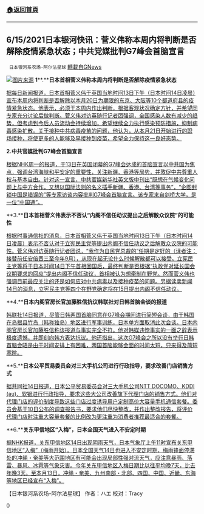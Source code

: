 ###  [:house:返回首頁](https://github.com/ourhimalayas/txt)
---

## 6/15/2021日本银河快讯：菅义伟称本周内将判断是否解除疫情紧急状态；中共党媒批判G7峰会首脑宣言
` 日本银河系农场-阿尔法星球` [轉載自GNews](https://gnews.org/zh-hans/1323400/)

![]()![](https://gnews-media-offload.s3.amazonaws.com/wp-content/uploads/2021/06/15011113/%E5%9B%BE%E7%89%871-40.png)[图片来源](https://news.yahoo.co.jp/)
**1****.****日本首相菅义伟称本周内将判断是否解除疫情紧急状态**

[据每日新闻报道，日本首相菅义伟于英国当地时间13日下午（日本时间14日凌晨）宣布本周内将判断是否解除以本月20日为期限的东京、大阪等10个都道府县的疫情紧急状态。他表示，必须于本周内作出判断，根据客观状况确定方针，并希望同专家充分讨论后做判断。菅义伟对访英随行记者团强调，全国感染人数有减少的趋势，但考虑到今后人员流动会持续增加，希望继续全力执行感染预防措施，抑制病毒感染扩散。关于接种中共病毒疫苗的问题，他认为，从本月21日开始进行的职场接种，将使更多的人能够及早接种到疫苗，希望全力保持这一良好态势。](https://news.yahoo.co.jp/articles/7b3acb21faa2e7a80e4cbddf8f9498dcb6950bd9)

**2.中共官媒批判G7峰会首脑宣言**

[根据NHK周一的报道，于13日在英国闭幕的G7峰会达成的首脑宣言以中共国为焦点，强调台湾海峡和平安定的重要性，关注新疆、香港等局势，并敦促中共尊重人权与基本自由。针对这一宣言，中共官媒新华社英文版中刊出“既想在气候变化问题上与中方合作，又想以国际法则的名义插手新疆、香港、台湾等事务”，“企图封锁中国是错误的”等专家访谈内容批判G7峰会首脑宣言。该专家来自剑桥大学，是一位“中国通”。](https://www3.nhk.or.jp/news/html/20210614/k10013083621000.html)

**3.****日本首相菅义伟表示不否认“内阁不信任动议提出之后解散众议院”的可能性**

[根据时事通信社的消息，日本首相菅义伟于英国当地时间13日下午（日本时间14日凌晨）表示不否认对于立宪民主党等提出内阁不信任动议之后解散众议院的可能性。菅义伟对访英随行记者团说，“我作为自民党总裁的”任期是定好的（译者注：接替前任安倍晋三至今年9月），从现在起无论什么时候解散都可以接受。立宪民主党等将于日本时间14日下午首相回国后，最终判断是否根据“执政党对延长国会议期要求的回应”提出内阁不信任动议，首相被认为想牵制在野党。然而菅义伟也强调目前最应关注的还是如何应对中共病毒以及接种疫苗的问题。另据读卖新闻14日的消息，立宪民主党等四个在野党确定将在15日提出内阁不信任动议。](https://news.yahoo.co.jp/articles/434df1d149d5e3e13b94857a6a1f907371f256f0)

**4.****日本内阁官房长官加藤胜信抗议韩联社对日韩首脑会谈的报道**

[韩联社14日报道，尽管日韩两国首脑同意在G7峰会期间进行简短会谈，由于韩国在岛根县竹岛（韩称独岛）地区进行军事训练，日本单方面取消此次会谈。日本内阁官房长官加藤胜信称该报道与事实完全不符。他对韩媒违悖事实的一面之辞表示极度遗憾，并即刻向韩方表达抗议。他还指出，这次G7峰会之所以没有举行日韩首脑会晤是由于时间安排上有困难，两国首脑能够会面的时间太短，只来得及简短寒暄。](https://news.yahoo.co.jp/articles/4f3ca2ed73559e76111a1798de5c5313a710030c)

**5.****日本公平贸易委员会对三大手机公司进行行政指导，要求改善门店销售方式**

[据共同社14日报道，日本公平贸易委员会对三大手机公司NTT DOCOMO、KDDI (au)、软银进行行政指导，要求这些大公司改善旗下代理门店的销售方式。他们对代理门店的评价制度导致这些门店过度诱导用户定制高价大容量手机通信套餐。委员会基于10日公布的调查报告书，要求他们尽快整改，并作出整改报告，将评价代理门店时注重大容量套餐的比例改为更注重为消费者推荐最适合的套餐。](https://news.yahoo.co.jp/articles/06f344ecdcf7d2a0605f2d44d178ddcef1183e60)

**6.****关东甲信地区“入梅”，日本全国天气进入不安定时期**

[据NHK报道，关东甲信地区14日出现阴雨天气，日本气象厅上午11时宣布关东甲信地区“入梅”（梅雨开始）。日本全国天气14日也进入不安定时期，梅雨锋面停滞处的冲绳・奄美等大范围地区有可能会出现局部性强对流天气，应注意暴雨、落雷、暴风、冰雹等气象灾害。今年关东甲信地区入梅日期比以往平均晚7天，比去年晚3天。至本月13日，冲绳・奄美、九州南部・北部、四国、中国、近畿、东海等地区已经宣布“入梅”。](https://www3.nhk.or.jp/news/html/20210614/k10013083521000.html)

【日本银河系农场-阿尔法星球】
作者：ハエ
校对：Tracy

0

